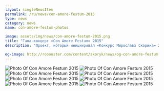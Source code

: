 ```yaml
---
layout: singleNewsItem
permalink: /ru/news/con-amore-festum-2015
type: news
category: news
name: con-amore-festum-photos

image: assets/img/news/con-amore-festum-2015.png
title: "Гала-концерт «Con Amore Festum» 2015"
description: "Проект, который инициировал «Конкурс Мирослава Скорика» 2016"

og-image: http://rooooster.com/content/skoryk/news/og-con-amore-festum-2015.jpg
---
```


<div class="gallery">
  <div class="fotorama">
    <img src="{{ site.baseurl }}/assets/img/gallery/IMG_6374.jpg" alt="Photo Of Con Amore Festum 2015">
    <img src="{{ site.baseurl }}/assets/img/gallery/IMG_6181.jpg" alt="Photo Of Con Amore Festum 2015">
    <img src="{{ site.baseurl }}/assets/img/gallery/IMG_6200.jpg" alt="Photo Of Con Amore Festum 2015">
    <img src="{{ site.baseurl }}/assets/img/gallery/IMG_6215.jpg" alt="Photo Of Con Amore Festum 2015">
    <img src="{{ site.baseurl }}/assets/img/gallery/IMG_6284.jpg" alt="Photo Of Con Amore Festum 2015">
    <img src="{{ site.baseurl }}/assets/img/gallery/IMG_6316.jpg" alt="Photo Of Con Amore Festum 2015">
    <img src="{{ site.baseurl }}/assets/img/gallery/IMG_6329.jpg" alt="Photo Of Con Amore Festum 2015">
    <img src="{{ site.baseurl }}/assets/img/gallery/IMG_6340.jpg" alt="Photo Of Con Amore Festum 2015">
  </div>
</div>
